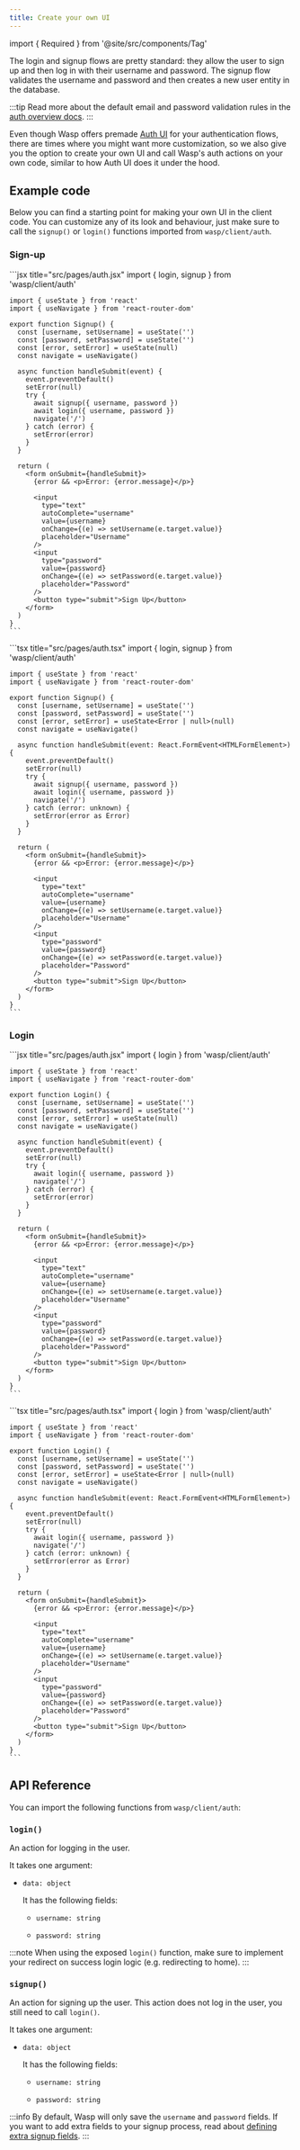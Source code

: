 ```yaml
---
title: Create your own UI
---
```


import { Required } from '@site/src/components/Tag'

The login and signup flows are pretty standard: they allow the user to sign up and then log in with their username and password. The signup flow validates the username and password and then creates a new user entity in the database.

:::tip
Read more about the default email and password validation rules in the [auth overview docs](../overview.md#default-validations).
:::

Even though Wasp offers premade [Auth UI](../ui.md) for your authentication flows, there are times where you might want more customization, so we also give you the option to create your own UI and call Wasp's auth actions on your own code, similar to how Auth UI does it under the hood.

## Example code

Below you can find a starting point for making your own UI in the client code. You can customize any of its look and behaviour, just make sure to call the `signup()` or `login()` functions imported from `wasp/client/auth`.

### Sign-up

<Tabs groupId="js-ts">
  <TabItem value="js" label="JavaScript">
    ```jsx title="src/pages/auth.jsx"
    import { login, signup } from 'wasp/client/auth'

    import { useState } from 'react'
    import { useNavigate } from 'react-router-dom'

    export function Signup() {
      const [username, setUsername] = useState('')
      const [password, setPassword] = useState('')
      const [error, setError] = useState(null)
      const navigate = useNavigate()

      async function handleSubmit(event) {
        event.preventDefault()
        setError(null)
        try {
          await signup({ username, password })
          await login({ username, password })
          navigate('/')
        } catch (error) {
          setError(error)
        }
      }

      return (
        <form onSubmit={handleSubmit}>
          {error && <p>Error: {error.message}</p>}

          <input
            type="text"
            autoComplete="username"
            value={username}
            onChange={(e) => setUsername(e.target.value)}
            placeholder="Username"
          />
          <input
            type="password"
            value={password}
            onChange={(e) => setPassword(e.target.value)}
            placeholder="Password"
          />
          <button type="submit">Sign Up</button>
        </form>
      )
    }
    ```
  </TabItem>

  <TabItem value="ts" label="TypeScript">
    ```tsx title="src/pages/auth.tsx"
    import { login, signup } from 'wasp/client/auth'

    import { useState } from 'react'
    import { useNavigate } from 'react-router-dom'

    export function Signup() {
      const [username, setUsername] = useState('')
      const [password, setPassword] = useState('')
      const [error, setError] = useState<Error | null>(null)
      const navigate = useNavigate()

      async function handleSubmit(event: React.FormEvent<HTMLFormElement>) {
        event.preventDefault()
        setError(null)
        try {
          await signup({ username, password })
          await login({ username, password })
          navigate('/')
        } catch (error: unknown) {
          setError(error as Error)
        }
      }

      return (
        <form onSubmit={handleSubmit}>
          {error && <p>Error: {error.message}</p>}

          <input
            type="text"
            autoComplete="username"
            value={username}
            onChange={(e) => setUsername(e.target.value)}
            placeholder="Username"
          />
          <input
            type="password"
            value={password}
            onChange={(e) => setPassword(e.target.value)}
            placeholder="Password"
          />
          <button type="submit">Sign Up</button>
        </form>
      )
    }
    ```
  </TabItem>
</Tabs>

### Login

<Tabs groupId="js-ts">
  <TabItem value="js" label="JavaScript">
    ```jsx title="src/pages/auth.jsx"
    import { login } from 'wasp/client/auth'

    import { useState } from 'react'
    import { useNavigate } from 'react-router-dom'

    export function Login() {
      const [username, setUsername] = useState('')
      const [password, setPassword] = useState('')
      const [error, setError] = useState(null)
      const navigate = useNavigate()

      async function handleSubmit(event) {
        event.preventDefault()
        setError(null)
        try {
          await login({ username, password })
          navigate('/')
        } catch (error) {
          setError(error)
        }
      }

      return (
        <form onSubmit={handleSubmit}>
          {error && <p>Error: {error.message}</p>}

          <input
            type="text"
            autoComplete="username"
            value={username}
            onChange={(e) => setUsername(e.target.value)}
            placeholder="Username"
          />
          <input
            type="password"
            value={password}
            onChange={(e) => setPassword(e.target.value)}
            placeholder="Password"
          />
          <button type="submit">Sign Up</button>
        </form>
      )
    }
    ```
  </TabItem>

  <TabItem value="ts" label="TypeScript">
    ```tsx title="src/pages/auth.tsx"
    import { login } from 'wasp/client/auth'

    import { useState } from 'react'
    import { useNavigate } from 'react-router-dom'

    export function Login() {
      const [username, setUsername] = useState('')
      const [password, setPassword] = useState('')
      const [error, setError] = useState<Error | null>(null)
      const navigate = useNavigate()

      async function handleSubmit(event: React.FormEvent<HTMLFormElement>) {
        event.preventDefault()
        setError(null)
        try {
          await login({ username, password })
          navigate('/')
        } catch (error: unknown) {
          setError(error as Error)
        }
      }

      return (
        <form onSubmit={handleSubmit}>
          {error && <p>Error: {error.message}</p>}

          <input
            type="text"
            autoComplete="username"
            value={username}
            onChange={(e) => setUsername(e.target.value)}
            placeholder="Username"
          />
          <input
            type="password"
            value={password}
            onChange={(e) => setPassword(e.target.value)}
            placeholder="Password"
          />
          <button type="submit">Sign Up</button>
        </form>
      )
    }
    ```
  </TabItem>
</Tabs>

## API Reference

You can import the following functions from `wasp/client/auth`:

### `login()`

An action for logging in the user.

It takes one argument:

- `data: object` <Required />

  It has the following fields:

  - `username: string` <Required />

  - `password: string` <Required />

:::note
When using the exposed `login()` function, make sure to implement your redirect on success login logic (e.g. redirecting to home).
:::

### `signup()`

An action for signing up the user. This action does not log in the user, you still need to call `login()`.

It takes one argument:

- `data: object` <Required />

  It has the following fields:

  - `username: string` <Required />

  - `password: string` <Required />

:::info
By default, Wasp will only save the `username` and `password` fields. If you want to add extra fields to your signup process, read about [defining extra signup fields](../overview.md#customizing-the-signup-process).
:::
